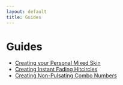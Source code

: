 ```yaml
---
layout: default
title: Guides
---
```


# Guides
- [Creating your Personal Mixed Skin](./mixing_skins.html)
- [Creating Instant Fading Hitcircles](./insta_fade_hc.html)
- [Creating Non-Pulsating Combo Numbers](./non_pulsating_combo_numbers.html)